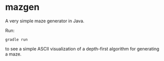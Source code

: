 # mazgen

A very simple maze generator in Java.

Run:
```
gradle run
```
to see a simple ASCII visualization of a depth-first algorithm for
generating a maze.

